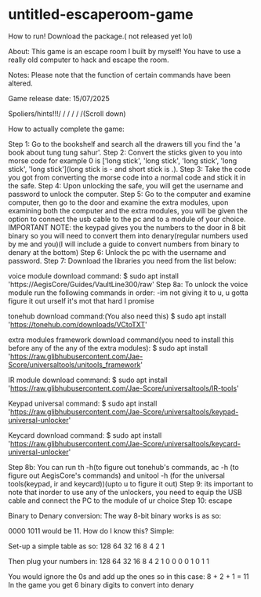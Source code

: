 # untitled-escaperoom-game
How to run!
Download the package.( not released yet lol)

About:
This game is an escape room I built by myself! You have to use a really old computer to hack and escape the room.

Notes:
Please note that the function of certain commands have been altered.

Game release date:
15/07/2025


Spoliers/hints!!!\/ \/ \/ \/ \/ \/(Scroll down)























How to actually complete the game:

Step 1: Go to the bookshelf and search all the drawers till you find the 'a book about tung tung sahur'.
Step 2: Convert the sticks given to you into morse code for example 0 is ['long stick', 'long stick', 'long stick', 'long stick', 'long stick'](long stick is - and short stick is .).
Step 3: Take the code you got from converting the morse code into a normal code and stick it in the safe.
Step 4: Upon unlocking the safe, you will get the username and password to unlock the computer.
Step 5: Go to the computer and examine computer, then go to the door and examine the extra modules, upon examining both the computer and the extra modules, you will be given the option to connect the usb cable to the pc and to a module of your choice.
IMPORTANT NOTE: the keypad gives you the numbers to the door in 8 bit binary so you will need to convert them into denary(regular numbers used by me and you)(I will include a guide to convert numbers from binary to denary at the bottom)
Step 6: Unlock the pc with the username and password.
Step 7: Download the libraries you need from the list below:

voice module download command: 
$ sudo apt install 'https://AegisCore/Guides/VaultLine300/raw'
Step 8a: To unlock the voice module run the following commands in order:
-im not giving it to u, u gotta figure it out urself it's mot that hard I promise

tonehub download command:(You also need this)
$ sudo apt install 'https://tonehub.com/downloads/VCtoTXT'

extra modules framework download command(you need to install this before any of the any of the extra modules):
$ sudo apt install 'https://raw.glibhubusercontent.com/Jae-Score/universaltools/unitools_framework'

IR module download command:
$ sudo apt install 'https://raw.glibhubusercontent.com/Jae-Score/universaltools/IR-tools'

Keypad universal command:
$ sudo apt install 'https://raw.glibhubusercontent.com/Jae-Score/universaltools/keypad-universal-unlocker'

Keycard download command:
$ sudo apt install 'https://raw.glibhubusercontent.com/Jae-Score/universaltools/keycard-universal-unlocker'



Step 8b: You can run th -h(to figure out tonehub's commands, ac -h (to figure out AegisCore's commands) and unitool -h (for the universal tools(keypad, ir and keycard))(upto u to figure it out)
Step 9: its important to note that inorder to use any of the unlockers, you need to equip the USB cable and connect the PC to the module of ur choice
Step 10: escape








Binary to Denary conversion:
The way 8-bit binary works is as so:

0000 1011 would be 11.
How do I know this?
Simple:

Set-up a simple table as so:
128 64 32 16  8 4 2 1

Then plug your numbers in:
128 64 32 16  8 4 2 1
  0  0  0  0  1 0 1 1

You would ignore the 0s and add up the ones so in this case: 8 + 2 + 1 = 11
In the game you get 6 binary digits to convert into denary

  
